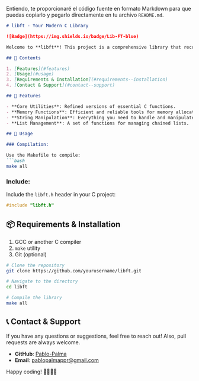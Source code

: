 Entiendo, te proporcionaré el código fuente en formato Markdown para que puedas copiarlo y pegarlo directamente en tu archivo `README.md`.

```markdown
# libft - Your Modern C Library

![Badge](https://img.shields.io/badge/Lib-FT-blue)

Welcome to **libft**! This project is a comprehensive library that recreates some of the standard C library functions and introduces some additional utility functions. If you're looking for a robust and well-documented C library for your next project, you've come to the right place!

## 📖 Contents

1. [Features](#features)
2. [Usage](#usage)
3. [Requirements & Installation](#requirements--installation)
4. [Contact & Support](#contact--support)

## 🚀 Features

- **Core Utilities**: Refined versions of essential C functions.
- **Memory Functions**: Efficient and reliable tools for memory allocation and manipulation.
- **String Manipulation**: Everything you need to handle and manipulate strings.
- **List Management**: A set of functions for managing chained lists.

## 🔧 Usage

### Compilation:

Use the Makefile to compile:
```bash
make all
```

### Include:

Include the `libft.h` header in your C project:
```c
#include "libft.h"
```

## 📦 Requirements & Installation

1. GCC or another C compiler
2. `make` utility
3. Git (optional)

```bash
# Clone the repository
git clone https://github.com/yourusername/libft.git

# Navigate to the directory
cd libft

# Compile the library
make all
```

## 📞 Contact & Support

If you have any questions or suggestions, feel free to reach out! Also, pull requests are always welcome.

- **GitHub**: [Pablo-Palma](https://github.com/Pablo-Palma)
- **Email**: pablopalmappr@gmail.com

Happy coding! 👩‍💻👨‍💻
